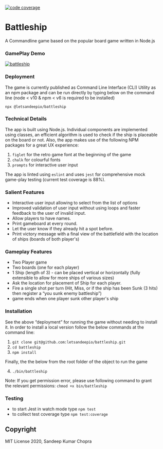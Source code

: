 [![code coverage](https://badgen.net/badge/coverage/88%25/green)](https://github.com/letsandeepio/battleship)

# Battleship

A Commandline game based on the popular board game written in Node.js

### GamePlay Demo

[![battleship](https://github.com/letsandeepio/battleship/blob/main/documentation/battleship_gameplay.gif?raw=true)](https://github.com/letsandeepio/battleship)

### Deployment

The game is currently published as Command Line Interface (CLI) Utility as an npm package and can be run directly by typing below on the command line (node < v10 & npm < v6 is required to be installed)

`npx @letsandeepio/battleship`

### Technical Details

The app is built using Node.js. Individual components are implemented using classes, an efficient algorithm is used to check if the ship is placeable on the board or not. Also, the app makes use of the following NPM packages for a great UX experience:

1. `figlet` for the retro game font at the beginning of the game
2. `chalk` for colourful fonts
3. `prompts` for interactive user input

The app is linted using `eslint` and uses `jest` for comprehensive mock game-play testing (current test coverage is 88%).

### Salient Features

- Interactive user input allowing to select from the list of options
- Improved validation of user input without using loops and faster feedback to the user of invalid input.
- Allow players to have names.
- Print gameboard at every round.
- Let the user know if they already hit a spot before.
- Print victory message with a final view of the battlefield with the location of ships (boards of both player's)

### Gameplay Features

- Two Player game
- Two boards (one for each player)
- 1 Ship (length of 3) - can be placed vertical or horizontally (fully extensible to allow for more ships of various sizes)
- Ask the location for placement of Ship for each player.
- Fire a single shot per turn (Hit, Miss, or if the ship has been Sunk (3 hits) then register a “you sunk enemy battleship”)
- game ends when one player sunk other player's ship

### Installation

See the above “deployment” for running the game without needing to install it. In order to install a local version follow the below commands at the command line:

1. `git clone git@github.com:letsandeepio/battleship.git`
2. `cd battleship`
3. `npm install`

Finally, the the below from the root folder of the object to run the game

4. `./bin/battleship`

Note: If you get permission error, please use following command to grant the relevant permissions: `chmod +x bin/battleship`

### Testing

- to start Jest in watch mode type `npm test`
- to collect test coverage type `npm test:coverage`

## Copyright

MIT License 2020, Sandeep Kumar Chopra
